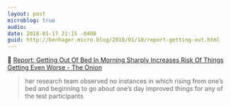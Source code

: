 ```yaml
---
layout: post
microblog: true
audio: 
date: 2018-01-17 21:15 -0400
guid: http://benhager.micro.blog/2018/01/18/report-getting-out.html
---
```

🤣 [Report: Getting Out Of Bed In Morning Sharply Increases Risk Of Things Getting Even Worse - The Onion](https://www.theonion.com/report-getting-out-of-bed-in-morning-sharply-increases-1819578645)

> her research team observed no instances in which rising from one’s bed and beginning to go about one’s day improved things for any of the test participants
